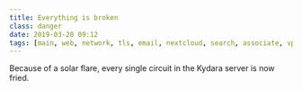 ```yaml
---
title: Everything is broken
class: danger
date: 2019-03-20 09:12
tags: [main, web, network, tls, email, nextcloud, search, associate, vpn]
---
```


Because of a solar flare, every single circuit in the Kydara server is now fried.
